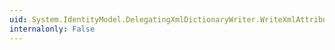 ```yaml
---
uid: System.IdentityModel.DelegatingXmlDictionaryWriter.WriteXmlAttribute(System.String,System.String)
internalonly: False
---
```

